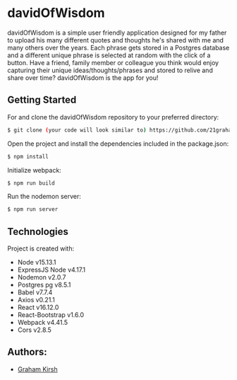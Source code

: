 # davidOfWisdom
davidOfWisdom is a simple user friendly application designed for my father to upload his many different quotes and thoughts he's shared with me and many others over the years. Each phrase gets stored in a Postgres database and a different unique phrase is selected at random with the click of a button. Have a friend, family member or colleague you think would enjoy capturing their unique ideas/thoughts/phrases and stored to relive and share over time? davidOfWisdom is the app for you!

## Getting Started
For and clone the davidOfWisdom repository to your preferred directory:

```bash
$ git clone (your code will look similar to) https://github.com/21grahams/space_journey.git
```

Open the project and install the dependencies included in the package.json:

```bash
$ npm install
```

Initialize webpack:

```bash
$ npm run build
```

Run the nodemon server:

```bash
$ npm run server
```

## Technologies
Project is created with:
* Node v15.13.1
* ExpressJS Node v4.17.1
* Nodemon v2.0.7
* Postgres pg v8.5.1
* Babel v7.7.4
* Axios v0.21.1
* React v16.12.0
* React-Bootstrap v1.6.0
* Webpack v4.41.5
* Cors v2.8.5
## Authors:
* [Graham Kirsh](https://github.com/21grahams)